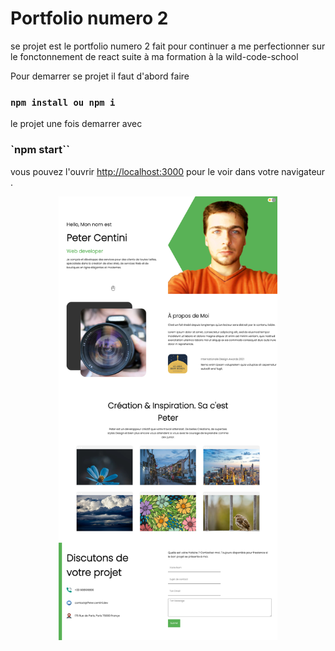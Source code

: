 # Portfolio numero 2 

se projet est le portfolio numero 2 
fait pour continuer a me perfectionner sur le fonctonnement de react suite à ma formation à la wild-code-school 


Pour demarrer se projet il faut d'abord faire 

### `npm install ou npm i`

le projet une fois demarrer avec 
### `npm start``

vous pouvez l'ouvrir [http://localhost:3000](http://localhost:3000) pour le voir dans votre navigateur .


<p align="center">
<img src="https://github.com/peter-centini/Portfolio-2/blob/main/screen-portfolio-2.jpeg" width="350" title="project img">
</p>

